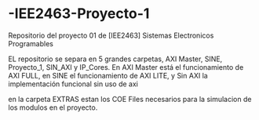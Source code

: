 # -IEE2463-Proyecto-1
Repositorio del proyecto 01 de [IEE2463]  Sistemas Electronicos Programables

EL repositorio se separa en 5 grandes carpetas, AXI Master, SINE, Proyecto_1, SIN_AXI  y IP_Cores.
En AXI Master está el funcionamiento de AXI FULL, en SINE el funcionamiento de AXI LITE, y Sin AXI la implementación funcional sin uso de axi 

en la carpeta EXTRAS estan los COE Files necesarios para la simulacion de los modulos en el proyecto.
